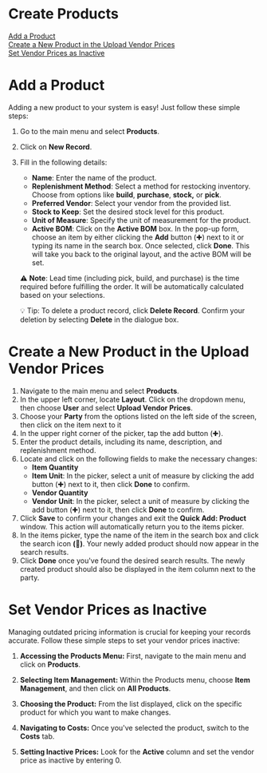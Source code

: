 # Create Products

[Add a Product](add-a-product) <br>
[Create a New Product in the Upload Vendor Prices](create-a-new-product-in-the-upload-vendor-services) <br>
[Set Vendor Prices as Inactive](set-vendor-prices-as-inactive) <br>
# Add a Product

Adding a new product to your system is easy! Just follow these simple steps:

1. Go to the main menu and select **Products**.
2. Click on **New Record**.
3. Fill in the following details:
    - **Name**: Enter the name of the product.
    - **Replenishment Method**: Select a method for restocking inventory. Choose from options like **build**, **purchase**, **stock,** or **pick**.
    - **Preferred Vendor**: Select your vendor from the provided list.
    - **Stock to Keep**: Set the desired stock level for this product.
    - **Unit of Measure**: Specify the unit of measurement for the product.
    - **Active BOM**: Click on the **Active BOM** box. In the pop-up form, choose an item by either clicking the **Add** button (✚) next to it or typing its name in the search box. Once selected, click **Done**. This will take you back to the original layout, and the active BOM will be set.

	⚠️ **Note**: Lead time (including pick, build, and purchase) is the time required before fulfilling the order. It will be automatically calculated based on your selections.

	💡 Tip: To delete a product record, click **Delete Record**. Confirm your deletion by selecting **Delete** in the dialogue box. 

# Create a New Product in the Upload Vendor Prices

1. Navigate to the main menu and select **Products**.
2. In the upper left corner, locate **Layout**. Click on the dropdown menu, then choose **User** and select **Upload Vendor Prices**.
3. Choose your **Party** from the options listed on the left side of the screen, then click on the item next to it
4. In the upper right corner of the picker, tap the add button (✚).
5. Enter the product details, including its name, description, and replenishment method. 
6. Locate and click on the following fields to make the necessary changes:
    - **Item Quantity**
    - **Item Unit**: In the picker, select a unit of measure by clicking the add button (✚) next to it, then click **Done** to confirm.
    - **Vendor Quantity**
    - **Vendor Unit**: In the picker, select a unit of measure by clicking the add button (✚) next to it, then click **Done** to confirm.
7. Click **Save** to confirm your changes and exit the **Quick Add: Product** window. This action will automatically return you to the items picker.
8. In the items picker, type the name of the item in the search box and click the search icon **(🔎)**. Your newly added product should now appear in the search results.
9. Click **Done** once you've found the desired search results. The newly created product should also be displayed in the item column next to the party.

# Set Vendor Prices as Inactive

Managing outdated pricing information is crucial for keeping your records accurate. Follow these simple steps to set your vendor prices inactive:

1. **Accessing the Products Menu:** First, navigate to the main menu and click on **Products**.

2. **Selecting Item Management:** Within the Products menu, choose **Item Management**, and then click on **All Products**.

3. **Choosing the Product:** From the list displayed, click on the specific product for which you want to make changes.

4. **Navigating to Costs:** Once you've selected the product, switch to the **Costs** tab.

5. **Setting Inactive Prices:** Look for the **Active** column and set the vendor price as inactive by entering 0.


